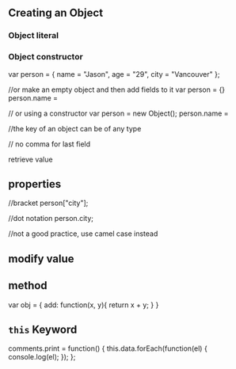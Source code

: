 ## Creating an Object
### Object literal


### Object constructor




var person = {
    name = "Jason",
    age = "29",
    city = "Vancouver"
};

//or make an empty object and then add fields to it
var person = {}
person.name = 

// or using a constructor
var person = new Object();
person.name = 

//the key of an object can be of any type

// no comma for last field

retrieve value

## properties

//bracket
person["city"];

//dot notation
person.city;


//not a good practice, use camel case instead

## modify value


## method
var obj = {
    add: function(x, y){
        return x + y;
    }
}


## `this` Keyword
comments.print = function() {
    this.data.forEach(function(el) {
        console.log(el);
    });
};
